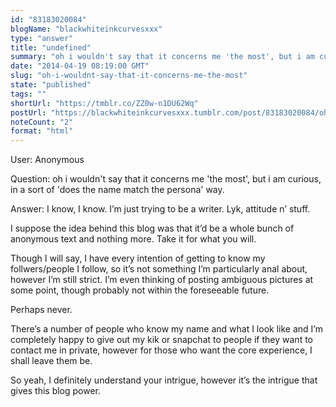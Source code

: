 ```yaml
---
id: "83183020084"
blogName: "blackwhiteinkcurvesxxx"
type: "answer"
title: "undefined"
summary: "oh i wouldn't say that it concerns me 'the most', but i am curious, in a sort of 'does the name match the persona' way."
date: "2014-04-19 08:19:00 GMT"
slug: "oh-i-wouldnt-say-that-it-concerns-me-the-most"
state: "published"
tags: ""
shortUrl: "https://tmblr.co/ZZ0w-n1DU62Wq"
postUrl: "https://blackwhiteinkcurvesxxx.tumblr.com/post/83183020084/oh-i-wouldnt-say-that-it-concerns-me-the-most"
noteCount: "2"
format: "html"
---
```


User: Anonymous

Question: oh i wouldn't say that it concerns me 'the most', but i am curious, in a sort of 'does the name match the persona' way.

Answer: I know, I know. I’m just trying to be a writer. Lyk, attitude n’ stuff.

I suppose the idea behind this blog was that it’d be a whole bunch of anonymous text and nothing more. Take it for what you will.

Though I will say, I have every intention of getting to know my follwers/people I follow, so it’s not something I’m particularly anal about, however I’m still strict. I’m even thinking of posting ambiguous pictures at some point, though probably not within the foreseeable future.

Perhaps never.

There’s a number of people who know my name and what I look like and I’m completely happy to give out my kik or snapchat to people if they want to contact me in private, however for those who want the core experience, I shall leave them be.

So yeah, I definitely understand your intrigue, however it’s the intrigue that gives this blog power.

